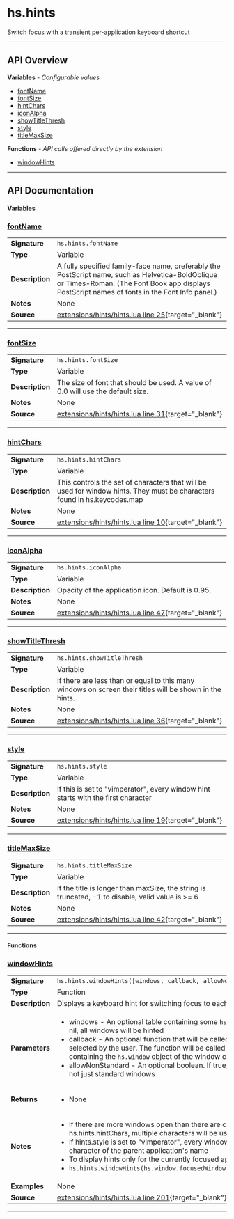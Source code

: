 # hs.hints

Switch focus with a transient per-application keyboard shortcut

---

## API Overview
**Variables** - _Configurable values_
 * [fontName](#fontname)
 * [fontSize](#fontsize)
 * [hintChars](#hintchars)
 * [iconAlpha](#iconalpha)
 * [showTitleThresh](#showtitlethresh)
 * [style](#style)
 * [titleMaxSize](#titlemaxsize)

**Functions** - _API calls offered directly by the extension_
 * [windowHints](#windowhints)


---

## API Documentation

#### Variables


### [fontName](#fontname)

|                                             |                                                                                     |
| --------------------------------------------|-------------------------------------------------------------------------------------|
| **Signature**                               | `hs.hints.fontName`                                                                    |
| **Type**                                    | Variable                                                                     |
| **Description**                             | A fully specified family-face name, preferably the PostScript name, such as Helvetica-BoldOblique or Times-Roman. (The Font Book app displays PostScript names of fonts in the Font Info panel.)                                                                     |
| **Notes**                                   | None |
| **Source**                                  | [extensions/hints/hints.lua line 25](https://github.com/CommandPost/CommandPost-App/blob/master/extensions/hints/hints.lua#L25){target="_blank"} |

---


### [fontSize](#fontsize)

|                                             |                                                                                     |
| --------------------------------------------|-------------------------------------------------------------------------------------|
| **Signature**                               | `hs.hints.fontSize`                                                                    |
| **Type**                                    | Variable                                                                     |
| **Description**                             | The size of font that should be used. A value of 0.0 will use the default size.                                                                     |
| **Notes**                                   | None |
| **Source**                                  | [extensions/hints/hints.lua line 31](https://github.com/CommandPost/CommandPost-App/blob/master/extensions/hints/hints.lua#L31){target="_blank"} |

---


### [hintChars](#hintchars)

|                                             |                                                                                     |
| --------------------------------------------|-------------------------------------------------------------------------------------|
| **Signature**                               | `hs.hints.hintChars`                                                                    |
| **Type**                                    | Variable                                                                     |
| **Description**                             | This controls the set of characters that will be used for window hints. They must be characters found in hs.keycodes.map                                                                     |
| **Notes**                                   | None |
| **Source**                                  | [extensions/hints/hints.lua line 10](https://github.com/CommandPost/CommandPost-App/blob/master/extensions/hints/hints.lua#L10){target="_blank"} |

---


### [iconAlpha](#iconalpha)

|                                             |                                                                                     |
| --------------------------------------------|-------------------------------------------------------------------------------------|
| **Signature**                               | `hs.hints.iconAlpha`                                                                    |
| **Type**                                    | Variable                                                                     |
| **Description**                             | Opacity of the application icon. Default is 0.95.                                                                     |
| **Notes**                                   | None |
| **Source**                                  | [extensions/hints/hints.lua line 47](https://github.com/CommandPost/CommandPost-App/blob/master/extensions/hints/hints.lua#L47){target="_blank"} |

---


### [showTitleThresh](#showtitlethresh)

|                                             |                                                                                     |
| --------------------------------------------|-------------------------------------------------------------------------------------|
| **Signature**                               | `hs.hints.showTitleThresh`                                                                    |
| **Type**                                    | Variable                                                                     |
| **Description**                             | If there are less than or equal to this many windows on screen their titles will be shown in the hints.                                                                     |
| **Notes**                                   | None |
| **Source**                                  | [extensions/hints/hints.lua line 36](https://github.com/CommandPost/CommandPost-App/blob/master/extensions/hints/hints.lua#L36){target="_blank"} |

---


### [style](#style)

|                                             |                                                                                     |
| --------------------------------------------|-------------------------------------------------------------------------------------|
| **Signature**                               | `hs.hints.style`                                                                    |
| **Type**                                    | Variable                                                                     |
| **Description**                             | If this is set to "vimperator", every window hint starts with the first character                                                                     |
| **Notes**                                   | None |
| **Source**                                  | [extensions/hints/hints.lua line 19](https://github.com/CommandPost/CommandPost-App/blob/master/extensions/hints/hints.lua#L19){target="_blank"} |

---


### [titleMaxSize](#titlemaxsize)

|                                             |                                                                                     |
| --------------------------------------------|-------------------------------------------------------------------------------------|
| **Signature**                               | `hs.hints.titleMaxSize`                                                                    |
| **Type**                                    | Variable                                                                     |
| **Description**                             | If the title is longer than maxSize, the string is truncated, -1 to disable, valid value is >= 6                                                                     |
| **Notes**                                   | None |
| **Source**                                  | [extensions/hints/hints.lua line 42](https://github.com/CommandPost/CommandPost-App/blob/master/extensions/hints/hints.lua#L42){target="_blank"} |

---

#### Functions


### [windowHints](#windowhints)

|                                             |                                                                                     |
| --------------------------------------------|-------------------------------------------------------------------------------------|
| **Signature**                               | `hs.hints.windowHints([windows, callback, allowNonStandard])`                                                                    |
| **Type**                                    | Function                                                                     |
| **Description**                             | Displays a keyboard hint for switching focus to each window                                                                     |
| **Parameters**                              | <ul><li>windows - An optional table containing some `hs.window` objects. If this value is nil, all windows will be hinted</li><li>callback - An optional function that will be called when a window has been selected by the user. The function will be called with a single argument containing the `hs.window` object of the window chosen by the user</li><li>allowNonStandard - An optional boolean.  If true, all windows will be included, not just standard windows</li></ul> |
| **Returns**                                 | <ul><li>None</li></ul>          |
| **Notes**                                   | <ul><li>If there are more windows open than there are characters available in hs.hints.hintChars, multiple characters will be used</li><li>If hints.style is set to "vimperator", every window hint is prefixed with the first character of the parent application's name</li><li>To display hints only for the currently focused application, try something like:</li><li> `hs.hints.windowHints(hs.window.focusedWindow():application():allWindows())`</li></ul> |
| **Examples**                                | None |
| **Source**                                  | [extensions/hints/hints.lua line 201](https://github.com/CommandPost/CommandPost-App/blob/master/extensions/hints/hints.lua#L201){target="_blank"} |

---

